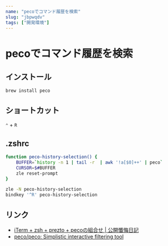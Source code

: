 ```yaml
---
name: "pecoでコマンド履歴を検索"
slug: "jbpwqdv"
tags: ["開発環境"]
---
```


# pecoでコマンド履歴を検索

## インストール

```
brew install peco
```

## ショートカット

`⌃` + `R`

## .zshrc

```bash
function peco-history-selection() {
    BUFFER=`history -n 1 | tail -r  | awk '!a[$0]++' | peco`
    CURSOR=$#BUFFER
    zle reset-prompt
}

zle -N peco-history-selection
bindkey '^R' peco-history-selection
```

## リンク

- [iTerm + zsh + prezto + pecoの組合せ | 公開懺悔日記](https://www.barasu.org/pc/mac/13705.html)
- [peco/peco: Simplistic interactive filtering tool](https://github.com/peco/peco)
